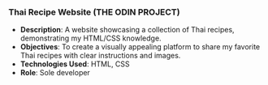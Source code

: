 ### Thai Recipe Website (THE ODIN PROJECT)
- **Description**: A website showcasing a collection of Thai recipes, demonstrating my HTML/CSS knowledge.
- **Objectives**: To create a visually appealing platform to share my favorite Thai recipes with clear instructions and images.
- **Technologies Used**: HTML, CSS
- **Role**: Sole developer
